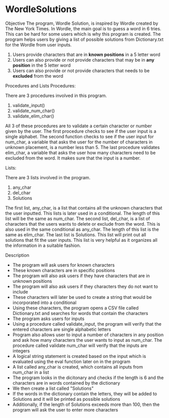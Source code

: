 # WordleSolutions

Objective
The program, Wordle Solution, is inspired by Wordle created by The New York Times. In Wordle, the main goal is to guess a word in 6 tries. This can be hard for some users which is why this program is created.
The program helps users by giving a list of possible solutions from Dictionary.txt for the Wordle from user inputs.
1. Users provide characters that are in **known positions** in a 5 letter word
2. Users can also provide or not provide characters that may be in **any position** in the 5 letter word
3. Users can also provide or not provide characters that needs to be **excluded** from the word

Procedures and Lists
Procedures:

There are 3 procedures involved in this program.
1. validate_input()
2. validate_num_char()
3. validate_elim_char()

All 3 of these procedures are to validate a certain character or number given by the user. The first procedure checks to see if the user input is a single alphabet. The second function checks to see if the user input for num_char, a variable that asks the user for the number of characters in unknown placement, is a number less than 5. The last procedure validates elim_char, a variable that asks the user how many characters need to be excluded from the word. It makes sure that the input is a number.

Lists:

There are 3 lists involved in the program.
1. any_char
2. del_char
3. Solutions

The first list, any_char, is a list that contains all the unknown characters that the user inputted. This lists is later used in a conditional. The length of this list will be the same as num_char. The second list, del_char, is a list of characters that the users wants to delete or exclude from the word. This is also used in the same conditional as any_char. The length of this list is the same as elim_char. The last list is Solutions. This list will print out all solutions that fit the user inputs. This list is very helpful as it organizes all the information in a suitable fashion.


Description
* The program will ask users for known characters
* These known characters are in specific positions
* The program will also ask users if they have characters that are in unknown positions
* The program will also ask users if they characters they do not want to include
* These characters will later be used to create a string that would be incorporated into a conditional
* Using these characters, the program opens a CSV file called Dictionary.txt and searches for words that contain the characters
* The program asks users for inputs
* Using a procedure called validate_input, the program will verify that the entered characters are single alphabetic letters
* Program also allows user to input a number of characters in any position and ask how many characters the user wants to input as num_char. The procedure called validate num_char will verify that the inputs are integers
* A logical string statement is created based on the input which is evaluated using the eval function later on in the program
* A list called any_char is created, which contains all inputs from num_char in a list
* The program looks in the dicitonary and checks if the length is 6 and the characters are in words contained by the dictionary
* We then create a list called "Solutions"
* If the words in the dictionary contain the letters, they will be added to Solutions and it will be printed as possible solutions
* Additionally, if the length of Solutions exceeds more than 100, then the program will ask the user to enter more characters

